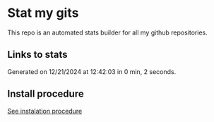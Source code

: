 # Stat my gits

This repo is an automated stats builder for all my github repositories.

## Links to stats


Generated on 12/21/2024 at 12:42:03 in 0 min, 2 seconds.

## Install procedure

[See instalation procedure](./src/install.md)

